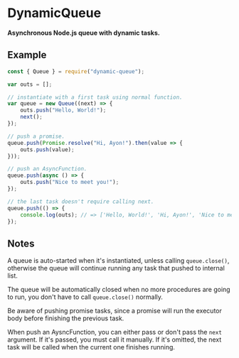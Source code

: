 # DynamicQueue

**Asynchronous Node.js queue with dynamic tasks.**

## Example

```javascript
const { Queue } = require("dynamic-queue");

var outs = [];

// instantiate with a first task using normal function.
var queue = new Queue((next) => {
    outs.push("Hello, World!");
    next();
});

// push a promise.
queue.push(Promise.resolve("Hi, Ayon!").then(value => {
    outs.push(value);
}));

// push an AsyncFunction.
queue.push(async () => {
    outs.push("Nice to meet you!");
});

// the last task doesn't require calling next.
queue.push(() => {
    console.log(outs); // => ['Hello, World!', 'Hi, Ayon!', 'Nice to meet you!']
});
```

## Notes

A queue is auto-started when it's instantiated, unless calling `queue.close()`,
otherwise the queue will continue running any task that pushed to internal 
list.

The queue will be automatically closed when no more procedures are going to 
run, you don't have to call `queue.close()` normally.

Be aware of pushing promise tasks, since a promise will run the executor body
before finishing the previous task.

When push an AysncFunction, you can either pass or don't pass the `next` 
argument. If it's passed, you must call it manually. If it's omitted, the next
task will be called when the current one finishes running.
